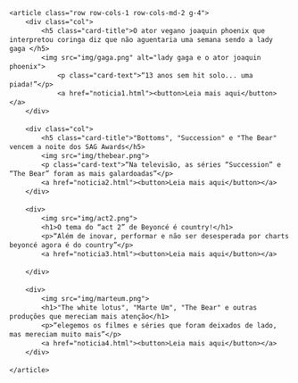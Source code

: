     <article class="row row-cols-1 row-cols-md-2 g-4">
        <div class="col">
            <h5 class="card-title">O ator vegano joaquin phoenix que interpretou coringa diz que não aguentaria uma semana sendo a lady gaga </h5>
            <img src="img/gaga.png" alt="lady gaga e o ator joaquin phoenix">
                <p class="card-text">“13 anos sem hit solo... uma piada!”</p>
                <a href="noticia1.html"><button>Leia mais aqui</button></a>
        </div>
        
        <div class="col">        
            <h5 class="card-title">"Bottoms", "Succession" e "The Bear" vencem a noite dos SAG Awards</h5>
            <img src="img/thebear.png">
            <p class="card-text">“Na televisão, as séries “Succession” e “The Bear” foram as mais galardoadas”</p>
            <a href="noticia2.html"><button>Leia mais aqui</button></a>
        </div>
        
        <div>        
            <img src="img/act2.png">
            <h1>O tema do “act 2” de Beyoncé é country!</h1>
            <p>“Além de inovar, performar e não ser desesperada por charts beyoncé agora é do country”</p>
            <a href="noticia3.html"><button>Leia mais aqui</button></a>
            
        </div>
        
        <div>        
            <img src="img/marteum.png">
            <h1>"The white lotus", "Marte Um", "The Bear" e outras produções que mereciam mais atenção</h1>
            <p>“elegemos os filmes e séries que foram deixados de lado, mas mereciam muito mais”</p>
            <a href="noticia4.html"><button>Leia mais aqui</button></a>    
        </div>
        
    </article>